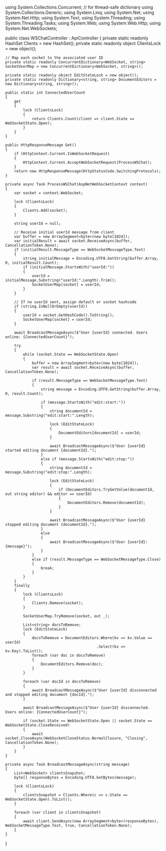 using System.Collections.Concurrent; // for thread-safe dictionary
using System.Collections.Generic;
using System.Linq;
using System.Net;
using System.Net.Http;
using System.Text;
using System.Threading;
using System.Threading.Tasks;
using System.Web;
using System.Web.Http;
using System.Net.WebSockets;

public class WSChatController : ApiController
{
    private static readonly HashSet<WebSocket> Clients = new HashSet<WebSocket>();
    private static readonly object ClientsLock = new object();

    // Map each socket to the associated user ID
    private static readonly ConcurrentDictionary<WebSocket, string> SocketUserMap = new ConcurrentDictionary<WebSocket, string>();

    private static readonly object EditStateLock = new object();
    private static readonly Dictionary<string, string> DocumentEditors = new Dictionary<string, string>();

    public static int ConnectedUserCount
    {
        get
        {
            lock (ClientsLock)
            {
                return Clients.Count(client => client.State == WebSocketState.Open);
            }
        }
    }

    public HttpResponseMessage Get()
    {
        if (HttpContext.Current.IsWebSocketRequest)
        {
            HttpContext.Current.AcceptWebSocketRequest(ProcessWSChat);
        }
        return new HttpResponseMessage(HttpStatusCode.SwitchingProtocols);
    }

    private async Task ProcessWSChat(AspNetWebSocketContext context)
    {
        var socket = context.WebSocket;

        lock (ClientsLock)
        {
            Clients.Add(socket);
        }

        string userId = null;

        // Receive initial userId message from client
        var buffer = new ArraySegment<byte>(new byte[1024]);
        var initialResult = await socket.ReceiveAsync(buffer, CancellationToken.None);
        if (initialResult.MessageType == WebSocketMessageType.Text)
        {
            string initialMessage = Encoding.UTF8.GetString(buffer.Array, 0, initialResult.Count);
            if (initialMessage.StartsWith("userId:"))
            {
                userId = initialMessage.Substring("userId:".Length).Trim();
                SocketUserMap[socket] = userId;
            }
        }

        // If no userId sent, assign default or socket hashcode
        if (string.IsNullOrEmpty(userId))
        {
            userId = socket.GetHashCode().ToString();
            SocketUserMap[socket] = userId;
        }

        await BroadcastMessageAsync($"User {userId} connected. Users online: {ConnectedUserCount}");

        try
        {
            while (socket.State == WebSocketState.Open)
            {
                buffer = new ArraySegment<byte>(new byte[1024]);
                var result = await socket.ReceiveAsync(buffer, CancellationToken.None);

                if (result.MessageType == WebSocketMessageType.Text)
                {
                    string message = Encoding.UTF8.GetString(buffer.Array, 0, result.Count);

                    if (message.StartsWith("edit:start:"))
                    {
                        string documentId = message.Substring("edit:start:".Length);

                        lock (EditStateLock)
                        {
                            DocumentEditors[documentId] = userId;
                        }

                        await BroadcastMessageAsync($"User {userId} started editing document {documentId}.");
                    }
                    else if (message.StartsWith("edit:stop:"))
                    {
                        string documentId = message.Substring("edit:stop:".Length);

                        lock (EditStateLock)
                        {
                            if (DocumentEditors.TryGetValue(documentId, out string editor) && editor == userId)
                            {
                                DocumentEditors.Remove(documentId);
                            }
                        }

                        await BroadcastMessageAsync($"User {userId} stopped editing document {documentId}.");
                    }
                    else
                    {
                        await BroadcastMessageAsync($"User {userId}: {message}");
                    }
                }
                else if (result.MessageType == WebSocketMessageType.Close)
                {
                    break;
                }
            }
        }
        finally
        {
            lock (ClientsLock)
            {
                Clients.Remove(socket);
            }

            SocketUserMap.TryRemove(socket, out _);

            List<string> docsToRemove;
            lock (EditStateLock)
            {
                docsToRemove = DocumentEditors.Where(kv => kv.Value == userId)
                                             .Select(kv => kv.Key).ToList();
                foreach (var doc in docsToRemove)
                {
                    DocumentEditors.Remove(doc);
                }
            }

            foreach (var docId in docsToRemove)
            {
                await BroadcastMessageAsync($"User {userId} disconnected and stopped editing document {docId}.");
            }

            await BroadcastMessageAsync($"User {userId} disconnected. Users online: {ConnectedUserCount}");

            if (socket.State == WebSocketState.Open || socket.State == WebSocketState.CloseReceived)
            {
                await socket.CloseAsync(WebSocketCloseStatus.NormalClosure, "Closing", CancellationToken.None);
            }
        }
    }

    private async Task BroadcastMessageAsync(string message)
    {
        List<WebSocket> clientsSnapshot;
        byte[] responseBytes = Encoding.UTF8.GetBytes(message);

        lock (ClientsLock)
        {
            clientsSnapshot = Clients.Where(c => c.State == WebSocketState.Open).ToList();
        }

        foreach (var client in clientsSnapshot)
        {
            await client.SendAsync(new ArraySegment<byte>(responseBytes), WebSocketMessageType.Text, true, CancellationToken.None);
        }
    }
}
